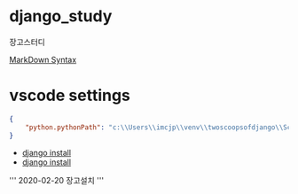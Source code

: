 # django_study
장고스터디

[MarkDown Syntax](https://simhyejin.github.io/2016/06/30/Markdown-syntax/ "MarkDown Syntax")

# vscode settings
```json
{
    "python.pythonPath": "c:\\Users\\imcjp\\venv\\twoscoopsofdjango\\Scripts\\python.exe"
}
```

* [django install](https://doorbw.tistory.com/181 "장고설치가이드")
* [django install](https://docs.djangoproject.com/ko/3.0/intro/install/ "장고설치가이드")

'''
2020-02-20 장고설치
'''